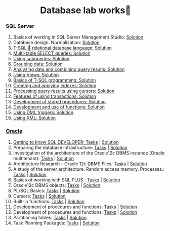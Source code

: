<h1 align="center"> Database lab works🧾 </h1>

<h3>SQL Server</h3>

<ol>

  <li>Basics of working in SQL Server Management Studio: <a href = "https://github.com/zephyrXXX/Databases/tree/master/term%201/lw1" > Solution </a></li>
  <li>Database design. Normalization: <a href = "https://github.com/zephyrXXX/Databases/tree/master/term%201/lw2" > Solution </ a ></li>
  <li>T-SQL  relational database language: <a href = "https://github.com/zephyrXXX/Databases/tree/master/term%201/lw3" > Solution </ a ></li>
  <li>Multi-table SELECT queries: <a href = "https://github.com/zephyrXXX/Databases/tree/master/term%201/lw4" > Solution </ a ></li>
  <li>Using subqueries: <a href = "https://github.com/zephyrXXX/Databases/tree/master/term%201/lw5" > Solution </ a ></li>
  <li>Grouping data: <a href = "https://github.com/zephyrXXX/Databases/tree/master/term%201/lw6" > Solution </ a ></li>
  <li>Analyzing data and combining query results: <a href = "https://github.com/zephyrXXX/Databases/tree/master/term%201/lw7" > Solution </ a ></li>
  <li>Using Views: <a href = "https://github.com/zephyrXXX/Databases/tree/master/term%201/lw8" > Solution </ a ></li>
  <li>Basics of T-SQL programming: <a href = "https://github.com/zephyrXXX/Databases/tree/master/term%201/lw9" > Solution </ a ></li>
  <li>Creating and applying indexes: <a href = "https://github.com/zephyrXXX/Databases/tree/master/term%201/lw10" > Solution </ a ></li>
  <li>Processing query results using cursors: <a href = "https://github.com/zephyrXXX/Databases/tree/master/term%201/lw11" > Solution </ a ></li>
  <li>Features of using transactions: <a href = "https://github.com/zephyrXXX/Databases/tree/master/term%201/lw12" > Solution </ a ></li>
  <li>Development of stored procedures: <a href = "https://github.com/zephyrXXX/Databases/tree/master/term%201/lw13" > Solution </ a ></li>
  <li>Development and use of functions: <a href = "https://github.com/zephyrXXX/Databases/tree/master/term%201/lw14" > Solution </ a ></li>
  <li>Using DML triggers: <a href = "https://github.com/zephyrXXX/Databases/tree/master/term%201/lw15" > Solution </ a ></li>
  <li>Using XML: <a href = "https://github.com/zephyrXXX/Databases/tree/master/term%201/lw16" > Solution </ a ></li>

</ol>

<h3>Oracle</h3>

<ol>

<li>Getting to know SQL DEVELOPER: <a href="https://github.com/pome1lo/Databases/raw/master/term%202/lw1/%D0%9B%D0%B0%D0%B1%D0%BE%D1%80%D0%B0%D1%82%D0%BE%D1%80%D0%BD%D0%B0%D1%8F_01.doc">Tasks</a> | <a href="https://github.com/pome1lo/Databases/tree/master/term%202/lw1">Solution</a></li>
<li>Preparing the database infrastructure: <a href="https://github.com/pome1lo/Databases/raw/master/term%202/lw2/%D0%9B%D0%B0%D0%B1%D0%BE%D1%80%D0%B0%D1%82%D0%BE%D1%80%D0%BD%D0%B0%D1%8F_02.doc">Tasks</a> | <a href="https://github.com/pome1lo/Databases/tree/master/term%202/lw2">Solution</a></li>
<li>Investigation of the architecture of the Oracle12c DBMS instance
(Oracle multitenant): <a href="https://github.com/pome1lo/Databases/blob/master/term%202/lw3/%D0%9B%D0%B0%D0%B1%D0%BE%D1%80%D0%B0%D1%82%D0%BE%D1%80%D0%BD%D0%B0%D1%8F_03.doc">Tasks</a> | <a href="https://github.com/pome1lo/Databases/tree/master/term%202/lw3">Solution</a></li>
<li>Architecture Research - Oracle 12c DBMS Files: <a href="https://github.com/pome1lo/Databases/blob/master/term%202/lw4/%D0%9B%D0%B0%D0%B1%D0%BE%D1%80%D0%B0%D1%82%D0%BE%D1%80%D0%BD%D0%B0%D1%8F_04.doc">Tasks</a> | <a href="https://github.com/pome1lo/Databases/tree/master/term%202/lw4">Solution</a></li>
<li>A study of the server architecture.
Random access memory. Processes.: <a href="https://github.com/pome1lo/Databases/blob/master/term%202/lw5/%D0%9B%D0%B0%D0%B1%D0%BE%D1%80%D0%B0%D1%82%D0%BE%D1%80%D0%BD%D0%B0%D1%8F_05.doc">Tasks</a> | <a href="https://github.com/pome1lo/Databases/tree/master/term%202/lw5">Solution</a></li>
<li>Basics of working with SQL PLUS.: <a href="https://github.com/pome1lo/Databases/blob/master/term%202/lw6/Laboratornaya_06.doc">Tasks</a> | <a href="https://github.com/pome1lo/Databases/tree/master/term%202/lw6">Solution</a></li>
<li>Oracle12c DBMS objects: <a href="https://github.com/pome1lo/Databases/blob/master/term%202/lw7/Laboratornaya_07.doc">Tasks</a> | <a href="https://github.com/pome1lo/Databases/tree/master/term%202/lw7">Solution</a></li>
<li>PL/SQL Basics: <a href="https://github.com/pome1lo/Databases/blob/master/term%202/lw8/Laboratornaya_08.doc">Tasks</a> | <a href="https://github.com/pome1lo/Databases/tree/master/term%202/lw8">Solution</a></li>
<li>Cursors: <a href="https://github.com/pome1lo/Databases/blob/master/term%202/lw9/Laboratornaya_09.doc">Tasks</a> | <a href="https://github.com/pome1lo/Databases/tree/master/term%202/lw9">Solution</a></li>
<li>Built-in functions: <a href="https://github.com/pome1lo/Databases/blob/master/term%202/lw10/%D0%9B%D0%B0%D0%B1%D0%BE%D1%80%D0%B0%D1%82%D0%BE%D1%80%D0%BD%D0%B0%D1%8F_10.doc">Tasks</a> | <a href="https://github.com/pome1lo/Databases/tree/master/term%202/lw10">Solution</a></li>
<li>Development of procedures and functions: <a href="https://github.com/pome1lo/Databases/blob/master/term%202/lw11/%D0%9B%D0%B0%D0%B1%D0%BE%D1%80%D0%B0%D1%82%D0%BE%D1%80%D0%BD%D0%B0%D1%8F_11.doc">Tasks</a> | <a href="https://github.com/pome1lo/Databases/tree/master/term%202/lw11">Solution</a></li>
<li>Development of procedures and functions: <a href="https://github.com/pome1lo/Databases/blob/master/term%202/lw12/%D0%9B%D0%B0%D0%B1%D0%BE%D1%80%D0%B0%D1%82%D0%BE%D1%80%D0%BD%D0%B0%D1%8F_12.doc">Tasks</a> | <a href="https://github.com/pome1lo/Databases/tree/master/term%202/lw12">Solution</a></li>
<li>Partitioning tables: <a href="https://github.com/pome1lo/Databases/blob/master/term%202/lw13/%D0%9B%D0%B0%D0%B1%D0%BE%D1%80%D0%B0%D1%82%D0%BE%D1%80%D0%BD%D0%B0%D1%8F_13.doc">Tasks</a> | <a href="https://github.com/pome1lo/Databases/tree/master/term%202/lw13">Solution</a></li>
<li>Task Planning Packages: <a href="https://github.com/pome1lo/Databases/blob/master/term%202/lw14/%D0%9B%D0%B0%D0%B1%D0%BE%D1%80%D0%B0%D1%82%D0%BE%D1%80%D0%BD%D0%B0%D1%8F_14.doc">Tasks</a> | <a href="https://github.com/pome1lo/Databases/tree/master/term%202/lw14">Solution</a></li>
  
</ol>
<!-- <li>: <a href="">Tasks</a> | <a href="">Solution</a></li> -->
